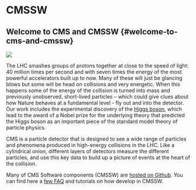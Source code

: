 # CMSSW

## Welcome to CMS and CMSSW {#welcome-to-cms-and-cmssw}

![](../.gitbook/assets/image.png)

The LHC smashes groups of protons together at close to the speed of light: 40 million times per second and with seven times the energy of the most powerful accelerators built up to now. Many of these will just be glancing blows but some will be head on collisions and very energetic. When this happens some of the energy of the collision is turned into mass and previously unobserved, short-lived particles – which could give clues about how Nature behaves at a fundamental level - fly out and into the detector. Our work includes the experimental discovery of the [Higgs boson](http://home.cern/topics/higgs-boson), which lead to the award of a Nobel prize for the underlying theory that predicted the Higgs boson as an important piece of the standard model theory of particle physics.

CMS is a particle detector that is designed to see a wide range of particles and phenomena produced in high-energy collisions in the LHC. Like a cylindrical onion, different layers of detectors measure the different particles, and use this key data to build up a picture of events at the heart of the collision.

Many of CMS Software components \(CMSSW\) are [hosted on Github](https://github.com/cms-sw). You can find here a [few FAQ](http://cms-sw.github.io/faq.html) and tutorials on how develop in CMSSW.

